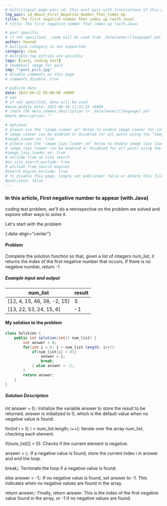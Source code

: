 ```yaml
---
# multilingual page pair id, this must pair with translations of this page. (This name must be unique)
lng_pair: id_About_First_Negative_Number_That_Comes_Up
title: The first negative number that comes up (with.Java)
# title: The first negative number that comes up (with.Java)

# post specific
# if not specified, .name will be used from _data/owner/[language].yml
author: Yeonuk
# multiple category is not supported
category: Java
# multiple tag entries are possible
tags: [java, coding test]
# thumbnail image for post
img: ":post_pic1.jpg"
# disable comments on this page
# comments_disable: true

# publish date
date: 2023-09-22 09:00:00 +0900
# seo
# if not specified, date will be used.
#meta_modify_date: 2021-08-10 11:32:53 +0900
# check the meta_common_description in _data/owner/[language].yml
#meta_description: ""

# optional
# please use the "image_viewer_on" below to enable image viewer for individual pages or posts (_posts/ or [language]/_posts folders).
# image viewer can be enabled or disabled for all posts using the "image_viewer_posts: true" setting in _data/conf/main.yml.
#image_viewer_on: true
# please use the "image_lazy_loader_on" below to enable image lazy loader for individual pages or posts (_posts/ or [language]/_posts folders).
# image lazy loader can be enabled or disabled for all posts using the "image_lazy_loader_posts: true" setting in _data/conf/main.yml.
#image_lazy_loader_on: true
# exclude from on site search
#on_site_search_exclude: true
# exclude from search engines
#search_engine_exclude: true
# to disable this page, simply set published: false or delete this file
#published: false
---
```


<!-- outline-start -->

### In this article, First negative number to appear (with.Java)

coding test problem, we'll do a retrospective on the problem we solved and explore other ways to solve it.

Let's start with the problem

{:data-align="center"}

<!-- outline-end -->

#### Problem

Complete the solution function so that, given a list of integers num_list, it returns the index of the first negative number that occurs. If there is no negative number, return -1.

##### Example input and output

| num_list                    | result |
| --------------------------- | ------ |
| [12, 4, 15, 46, 38, -2, 15] | 5      |
| [13, 22, 53, 24, 15, 6]     | -1     |

<!-- | start_num | end_num | result |
| --------- | ------- | ------ |
| 10 | 3 | 0 | -->

#### My solution to the problem

```java
class Solution {
    public int solution(int[] num_list) {
        int answer = 0;
        for(int i = 0; i < num_list.length; i++){
            if(num_list[i] < 0){
                answer = i;
                break;
            } else answer = -1;
        }
        return answer;
    }
}
```

##### Solution Description

int answer = 0;: Initialize the variable answer to store the result to be returned. answer is initialized to 0, which is the default value when no negative value is found.

for(int i = 0; i < num_list.length; i++): Iterate over the array num_list, checking each element.

if(num_list[i] < 0): Checks if the current element is negative.

answer = i;: If a negative value is found, store the current index i in answer and end the loop.

break;: Terminate the loop if a negative value is found.

else answer = -1;: If no negative value is found, set answer to -1. This indicates when no negative values are found in the array.

return answer;: Finally, return answer. This is the index of the first negative value found in the array, or -1 if no negative values are found.

